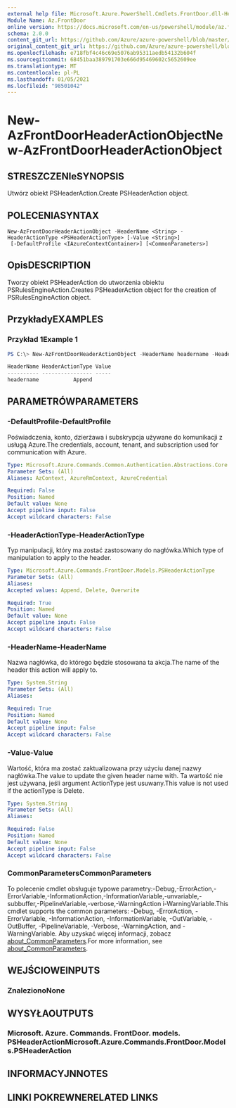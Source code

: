 ```yaml
---
external help file: Microsoft.Azure.PowerShell.Cmdlets.FrontDoor.dll-Help.xml
Module Name: Az.FrontDoor
online version: https://docs.microsoft.com/en-us/powershell/module/az.frontdoor/new-azfrontdoorheaderactionobject
schema: 2.0.0
content_git_url: https://github.com/Azure/azure-powershell/blob/master/src/FrontDoor/FrontDoor/help/New-AzFrontDoorHeaderActionObject.md
original_content_git_url: https://github.com/Azure/azure-powershell/blob/master/src/FrontDoor/FrontDoor/help/New-AzFrontDoorHeaderActionObject.md
ms.openlocfilehash: e718fbf4c46c69e5076ab95311aedb54132b604f
ms.sourcegitcommit: 68451baa389791703e666d95469602c5652609ee
ms.translationtype: MT
ms.contentlocale: pl-PL
ms.lasthandoff: 01/05/2021
ms.locfileid: "98501042"
---
```

# <span data-ttu-id="ac4ed-101">New-AzFrontDoorHeaderActionObject</span><span class="sxs-lookup"><span data-stu-id="ac4ed-101">New-AzFrontDoorHeaderActionObject</span></span>

## <span data-ttu-id="ac4ed-102">STRESZCZENIe</span><span class="sxs-lookup"><span data-stu-id="ac4ed-102">SYNOPSIS</span></span>
<span data-ttu-id="ac4ed-103">Utwórz obiekt PSHeaderAction.</span><span class="sxs-lookup"><span data-stu-id="ac4ed-103">Create PSHeaderAction object.</span></span>

## <span data-ttu-id="ac4ed-104">POLECENIA</span><span class="sxs-lookup"><span data-stu-id="ac4ed-104">SYNTAX</span></span>

```
New-AzFrontDoorHeaderActionObject -HeaderName <String> -HeaderActionType <PSHeaderActionType> [-Value <String>]
 [-DefaultProfile <IAzureContextContainer>] [<CommonParameters>]
```

## <span data-ttu-id="ac4ed-105">Opis</span><span class="sxs-lookup"><span data-stu-id="ac4ed-105">DESCRIPTION</span></span>
<span data-ttu-id="ac4ed-106">Tworzy obiekt PSHeaderAction do utworzenia obiektu PSRulesEngineAction.</span><span class="sxs-lookup"><span data-stu-id="ac4ed-106">Creates PSHeaderAction object for the creation of PSRulesEngineAction object.</span></span>

## <span data-ttu-id="ac4ed-107">Przykłady</span><span class="sxs-lookup"><span data-stu-id="ac4ed-107">EXAMPLES</span></span>

### <span data-ttu-id="ac4ed-108">Przykład 1</span><span class="sxs-lookup"><span data-stu-id="ac4ed-108">Example 1</span></span>
```powershell
PS C:\> New-AzFrontDoorHeaderActionObject -HeaderName headername -HeaderActionType Append

HeaderName HeaderActionType Value
---------- ---------------- -----
headername           Append
```

## <span data-ttu-id="ac4ed-109">PARAMETRÓW</span><span class="sxs-lookup"><span data-stu-id="ac4ed-109">PARAMETERS</span></span>

### <span data-ttu-id="ac4ed-110">-DefaultProfile</span><span class="sxs-lookup"><span data-stu-id="ac4ed-110">-DefaultProfile</span></span>
<span data-ttu-id="ac4ed-111">Poświadczenia, konto, dzierżawa i subskrypcja używane do komunikacji z usługą Azure.</span><span class="sxs-lookup"><span data-stu-id="ac4ed-111">The credentials, account, tenant, and subscription used for communication with Azure.</span></span>

```yaml
Type: Microsoft.Azure.Commands.Common.Authentication.Abstractions.Core.IAzureContextContainer
Parameter Sets: (All)
Aliases: AzContext, AzureRmContext, AzureCredential

Required: False
Position: Named
Default value: None
Accept pipeline input: False
Accept wildcard characters: False
```

### <span data-ttu-id="ac4ed-112">-HeaderActionType</span><span class="sxs-lookup"><span data-stu-id="ac4ed-112">-HeaderActionType</span></span>
<span data-ttu-id="ac4ed-113">Typ manipulacji, który ma zostać zastosowany do nagłówka.</span><span class="sxs-lookup"><span data-stu-id="ac4ed-113">Which type of manipulation to apply to the header.</span></span>

```yaml
Type: Microsoft.Azure.Commands.FrontDoor.Models.PSHeaderActionType
Parameter Sets: (All)
Aliases:
Accepted values: Append, Delete, Overwrite

Required: True
Position: Named
Default value: None
Accept pipeline input: False
Accept wildcard characters: False
```

### <span data-ttu-id="ac4ed-114">-HeaderName</span><span class="sxs-lookup"><span data-stu-id="ac4ed-114">-HeaderName</span></span>
<span data-ttu-id="ac4ed-115">Nazwa nagłówka, do którego będzie stosowana ta akcja.</span><span class="sxs-lookup"><span data-stu-id="ac4ed-115">The name of the header this action will apply to.</span></span>

```yaml
Type: System.String
Parameter Sets: (All)
Aliases:

Required: True
Position: Named
Default value: None
Accept pipeline input: False
Accept wildcard characters: False
```

### <span data-ttu-id="ac4ed-116">-Value</span><span class="sxs-lookup"><span data-stu-id="ac4ed-116">-Value</span></span>
<span data-ttu-id="ac4ed-117">Wartość, która ma zostać zaktualizowana przy użyciu danej nazwy nagłówka.</span><span class="sxs-lookup"><span data-stu-id="ac4ed-117">The value to update the given header name with.</span></span>
<span data-ttu-id="ac4ed-118">Ta wartość nie jest używana, jeśli argument ActionType jest usuwany.</span><span class="sxs-lookup"><span data-stu-id="ac4ed-118">This value is not used if the actionType is Delete.</span></span>

```yaml
Type: System.String
Parameter Sets: (All)
Aliases:

Required: False
Position: Named
Default value: None
Accept pipeline input: False
Accept wildcard characters: False
```

### <span data-ttu-id="ac4ed-119">CommonParameters</span><span class="sxs-lookup"><span data-stu-id="ac4ed-119">CommonParameters</span></span>
<span data-ttu-id="ac4ed-120">To polecenie cmdlet obsługuje typowe parametry:-Debug,-ErrorAction,-ErrorVariable,-InformationAction,-InformationVariable,-unvariable,-subbuffer,-PipelineVariable,-verbose,-WarningAction i-WarningVariable.</span><span class="sxs-lookup"><span data-stu-id="ac4ed-120">This cmdlet supports the common parameters: -Debug, -ErrorAction, -ErrorVariable, -InformationAction, -InformationVariable, -OutVariable, -OutBuffer, -PipelineVariable, -Verbose, -WarningAction, and -WarningVariable.</span></span> <span data-ttu-id="ac4ed-121">Aby uzyskać więcej informacji, zobacz [about_CommonParameters](http://go.microsoft.com/fwlink/?LinkID=113216).</span><span class="sxs-lookup"><span data-stu-id="ac4ed-121">For more information, see [about_CommonParameters](http://go.microsoft.com/fwlink/?LinkID=113216).</span></span>

## <span data-ttu-id="ac4ed-122">WEJŚCIOWE</span><span class="sxs-lookup"><span data-stu-id="ac4ed-122">INPUTS</span></span>

### <span data-ttu-id="ac4ed-123">Znaleziono</span><span class="sxs-lookup"><span data-stu-id="ac4ed-123">None</span></span>

## <span data-ttu-id="ac4ed-124">WYSYŁA</span><span class="sxs-lookup"><span data-stu-id="ac4ed-124">OUTPUTS</span></span>

### <span data-ttu-id="ac4ed-125">Microsoft. Azure. Commands. FrontDoor. models. PSHeaderAction</span><span class="sxs-lookup"><span data-stu-id="ac4ed-125">Microsoft.Azure.Commands.FrontDoor.Models.PSHeaderAction</span></span>

## <span data-ttu-id="ac4ed-126">INFORMACYJN</span><span class="sxs-lookup"><span data-stu-id="ac4ed-126">NOTES</span></span>

## <span data-ttu-id="ac4ed-127">LINKI POKREWNE</span><span class="sxs-lookup"><span data-stu-id="ac4ed-127">RELATED LINKS</span></span>
